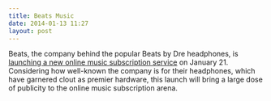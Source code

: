 ```yaml
---
title: Beats Music
date: 2014-01-13 11:27
layout: post
---
```

Beats, the company behind the popular Beats by Dre headphones, is [launching a new online music subscription service](https://beatsmusic.com) on January 21. Considering how well-known the company is for their headphones, which have garnered clout as premier hardware, this launch will bring a large dose of publicity to the online music subscription arena.
